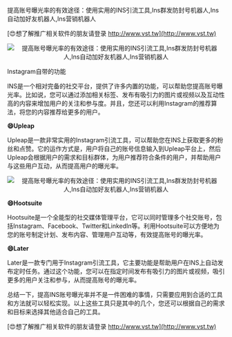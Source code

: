 提高账号曝光率的有效途径：使用实用的INS引流工具,Ins群发防封号机器人,Ins自动加好友机器人,Ins营销机器人

[😍想了解推广相关软件的朋友请登录 http://www.vst.tw](http://www.vst.tw)

 <center><img src="https://vst.tw/MP4/tuiguang/png/1.png" alt="提高账号曝光率的有效途径：使用实用的INS引流工具,Ins群发防封号机器人,Ins自动加好友机器人,Ins营销机器人"></center>

Instagram自带的功能

INS是一个相对完备的社交平台，提供了许多内置的功能，可以帮助您提高账号曝光率。比如说，您可以通过添加相关标签、发布有吸引力的图片或视频以及互动性高的内容来增加用户的关注和参与度。并且，您还可以利用Instagram的推荐算法，将您的内容推荐给更多的用户。

**😄Upleap**

Upleap是一款非常实用的Instagram引流工具，可以帮助您在INS上获取更多的粉丝和点赞。它的运作方式是，用户将自己的账号信息输入到Upleap平台上，然后Upleap会根据用户的需求和目标群体，为用户推荐符合条件的用户，并帮助用户与这些用户互动，从而提高用户的曝光率。

 <center><img src="https://vst.tw/MP4/tuiguang/png/6.png" alt="提高账号曝光率的有效途径：使用实用的INS引流工具,Ins群发防封号机器人,Ins自动加好友机器人,Ins营销机器人"></center>

**😄Hootsuite**

Hootsuite是一个全能型的社交媒体管理平台，它可以同时管理多个社交账号，包括Instagram、Facebook、Twitter和LinkedIn等。利用Hootsuite可以方便地为您的账号制定计划、发布内容、管理用户互动等，有效提高账号的曝光率。

**😄Later**

Later是一款专门用于Instagram引流工具，它主要功能是帮助用户在INS上自动发布定时任务。通过这个功能，您可以在指定时间发布有吸引力的图片或视频，吸引更多的用户关注和参与，从而提高账号的曝光率。

总结一下，提高INS账号曝光率并不是一件困难的事情，只需要应用到合适的工具和方法就可以轻松实现。以上这些工具只是其中的几个，您还可以根据自己的需求和目标来选择其他适合自己的工具。

[😍想了解推广相关软件的朋友请登录 http://www.vst.tw](http://www.vst.tw)



